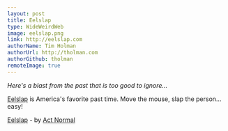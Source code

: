 ```yaml
---
layout: post
title: Eelslap
type: WideWeirdWeb
image: eelslap.png
link: http://eelslap.com
authorName: Tim Holman
authorUrl: http://tholman.com
authorGithub: tholman
remoteImage: true
---
```


_Here's a blast from the past that is too good to ignore..._

[Eelslap](http://eelslap.com) is America's favorite past time. Move the mouse, slap the person... easy!

[Eelslap](http://eelslap.com) - by [Act Normal](http://actnormal.co)
